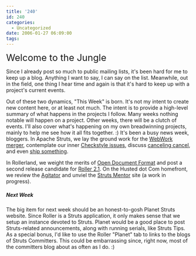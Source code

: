 ```yaml
---
title: '240'
id: 240
categories:
  - Uncategorized
date: 2006-01-27 06:09:00
tags:
---
```


<span style="font-size:180%;">Welcome to the Jungle</span>

Since I already post so much to public mailing lists, it's been hard for me to keep up a blog. Anything I want to say, I can say on the list. Meanwhile, out in the field, one thing I hear time and again is that it's hard to keep up with a project's current events.

Out of these two dynamics, "This Week" is born. It's not my intent to create new content here, or at least not much. The intent is to provide a high-level summary of what happens in the projects I follow. Many weeks nothing notable will happen on a project. Other weeks, there will be a clutch of events. I'll also cover what's happening on my own breadwinning projects, mainly to help me see how it all fits together. :)
It's been a busy news week, bloggers. In Apache Struts, we lay the ground work for the [WebWork merger](http://jroller.com/page/TedHusted?entry=merger_debut), contemplate our inner [Checkstyle issues](http://jroller.com/page/TedHusted?entry=checkstyle_woes), discuss [canceling cancel](http://jroller.com/page/TedHusted?entry=cancel_klatch), and even [ship something](http://jroller.com/page/TedHusted?entry=scripting_sails).

In Rollerland, we weight the merits of [Open Document Format](http://jroller.com/page/TedHusted?entry=odf_rocks) and post a second release candidate for [Roller 2.1](http://jroller.com/page/TedHusted?entry=roller_2_1_rc2). On the Husted dot Com homefront, we review the [Agitator](http://jroller.com/page/TedHusted?entry=agitar_software) and unviel the [Struts Mentor](http://jroller.com/page/TedHusted?entry=struts_mentor) site (a work in progress).

##### Next Week
The big item for next week should be an honest-to-gosh Planet Struts website. Since Roller is a Struts application, it only makes sense that we setup an instance devoted to Struts. Planet would be a good place to post Struts-related announcements, along with running serials, like Struts Tips. As a special bonus, I'd like to use the Roller "Planet" tab to links to the blogs of Struts Committers. This could be embarrassing since, right now, most of the committers blog about as often as I do. :)